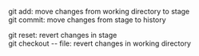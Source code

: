 git add: move changes from working directory to stage<br/>
git commit: move changes from stage to history 

git reset: revert changes in stage<br/>
git checkout -- file: revert changes in working directory
